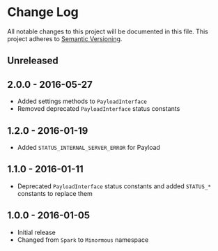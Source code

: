 # Change Log

All notable changes to this project will be documented in this file.
This project adheres to [Semantic Versioning](http://semver.org/).

## Unreleased

## 2.0.0 - 2016-05-27

- Added settings methods to `PayloadInterface`
- Removed deprecated `PayloadInterface` status constants

## 1.2.0 - 2016-01-19

- Added `STATUS_INTERNAL_SERVER_ERROR` for Payload

## 1.1.0 - 2016-01-11

- Deprecated `PayloadInterface` status constants and added `STATUS_*` constants to replace them

## 1.0.0 - 2016-01-05

- Initial release
- Changed from `Spark` to `Minormous` namespace
